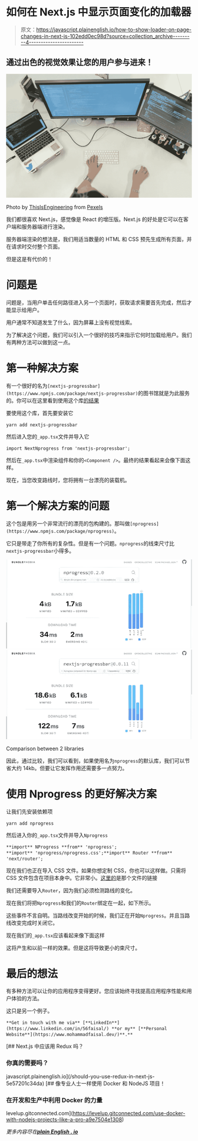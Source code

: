 # 如何在 Next.js 中显示页面变化的加载器

> 原文：<https://javascript.plainenglish.io/how-to-show-loader-on-page-changes-in-next-js-102edd0ec98d?source=collection_archive---------4----------------------->

## 通过出色的视觉效果让您的用户参与进来！

![](img/145fe490bc34d248faeb5ca3899a42ef.png)

Photo by [ThisIsEngineering](https://www.pexels.com/@thisisengineering?utm_content=attributionCopyText&utm_medium=referral&utm_source=pexels) from [Pexels](https://www.pexels.com/photo/female-software-engineer-coding-on-computer-3861972/?utm_content=attributionCopyText&utm_medium=referral&utm_source=pexels)

我们都很喜欢 Next.js，感觉像是 React 的增压版。Next.js 的好处是它可以在客户端和服务器端进行渲染。

服务器端渲染的想法是，我们用适当数量的 HTML 和 CSS 预先生成所有页面，并在请求时交付整个页面。

但是这是有代价的！

# 问题是

问题是，当用户单击任何路径进入另一个页面时，获取请求需要首先完成，然后才能显示给用户。

用户通常不知道发生了什么，因为屏幕上没有视觉线索。

为了解决这个问题，我们可以引入一个很好的技巧来指示它何时加载给用户。我们有两种方法可以做到这一点。

# 第一种解决方案

有一个很好的名为`[nextjs-progressbar](https://www.npmjs.com/package/nextjs-progressbar)`的图书馆就是为此服务的。你可以在这里看到使用这个库[的结果](https://demo-nextjs-progressbar.vercel.app/)

要使用这个库，首先要安装它

```
yarn add nextjs-progressbar
```

然后进入您的`_app.tsx`文件并导入它

```
import NextNprogress from 'nextjs-progressbar';
```

然后在`_app.tsx`中渲染组件和你的`<Component />`。最终的结果看起来会像下面这样。

现在，当您改变路线时，您将拥有一台漂亮的装载机。

# 第一个解决方案的问题

这个包是用另一个非常流行的漂亮的包构建的。那叫做`[nprogress](https://www.npmjs.com/package/nprogress)`。

它只是带走了你所有的复杂性。但是有一个问题。`nprogress`的线束尺寸比`nextjs-progressbar`小得多。

![](img/86bb8652b388dd86e2d9659618c23a25.png)![](img/a9af84986fc2702b5dbe9f867547871d.png)

Comparison between 2 libraries

因此，通过比较，我们可以看到，如果使用名为`nprogress`的默认库，我们可以节省大约 14kb。但要让它发挥作用还需要多一点努力。

# 使用 Nprogress 的更好解决方案

让我们先安装依赖项

```
yarn add nprogress
```

然后进入你的`_app.tsx`文件并导入`Nprogress`

```
**import** NProgress **from** 'nprogress';
**import** 'nprogress/nprogress.css';**import** Router **from** 'next/router';
```

现在我们也正在导入 CSS 文件。如果你想定制 CSS，你也可以这样做。只需将 CSS 文件包含在项目本身中。它非常小。[这里的](https://github.com/rstacruz/nprogress/blob/master/nprogress.css)是那个文件的链接

我们还需要导入`Router`，因为我们必须检测路线的变化。

现在我们将把`Nprogress`和我们的`Router`绑定在一起，如下所示。

这些事件不言自明。当路线改变开始的时候，我们正在开始`Nprogress`。并且当路线改变完成时关闭它。

现在我们的`_app.tsx`应该看起来像下面这样

这将产生和以前一样的效果。但是这将导致更小的束尺寸。

# 最后的想法

有多种方法可以让你的应用程序变得更好。您应该始终寻找提高应用程序性能和用户体验的方法。

这只是另一个例子。

```
**Get in touch with me via** [**LinkedIn**](https://www.linkedin.com/in/56faisal/) **or my** [**Personal Website**](https://www.mohammadfaisal.dev/)**.**
```

[](/should-you-use-redux-in-next-js-5e57201c34da) [## Next.js 中应该用 Redux 吗？

### 你真的需要吗？

javascript.plainenglish.io](/should-you-use-redux-in-next-js-5e57201c34da) [](https://levelup.gitconnected.com/use-docker-with-nodejs-projects-like-a-pro-a9e7504e1308) [## 像专业人士一样使用 Docker 和 NodeJS 项目！

### 在开发和生产中利用 Docker 的力量

levelup.gitconnected.com](https://levelup.gitconnected.com/use-docker-with-nodejs-projects-like-a-pro-a9e7504e1308) 

*更多内容尽在*[***plain English . io***](http://plainenglish.io/)